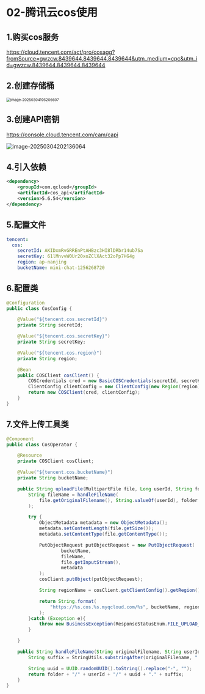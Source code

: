 # 02-腾讯云cos使用

## 1.购买cos服务

https://cloud.tencent.com/act/pro/cosagg?fromSource=gwzcw.8439644.8439644.8439644&utm_medium=cpc&utm_id=gwzcw.8439644.8439644.8439644

## 2.创建存储桶

<img src="C:\0wangke\cs\javaprojects\javalearning\mini-chat-dev\docs\notes\imgs\image-20250304195206607.png" alt="image-20250304195206607" style="zoom: 67%;" />

## 3.创建API密钥

https://console.cloud.tencent.com/cam/capi

![image-20250304202136064](C:\0wangke\cs\javaprojects\javalearning\mini-chat-dev\docs\notes\imgs\image-20250304202136064.png)

## 4.引入依赖

```xml
<dependency>
    <groupId>com.qcloud</groupId>
    <artifactId>cos_api</artifactId>
    <version>5.6.54</version>
</dependency>
```

## 5.配置文件

```yaml
tencent:
  cos:
    secretId: AKIDxmRvGRREnPtAHBzc3HI8lDRbr14ub7Sa
    secretKey: 61lMnvvW0Ur20xoZClXAct32oPp7HG4g
    region: ap-nanjing
    bucketName: mini-chat-1256268720
```

## 6.配置类

```java
@Configuration
public class CosConfig {

    @Value("${tencent.cos.secretId}")
    private String secretId;

    @Value("${tencent.cos.secretKey}")
    private String secretKey;

    @Value("${tencent.cos.region}")
    private String region;

    @Bean
    public COSClient cosClient() {
        COSCredentials cred = new BasicCOSCredentials(secretId, secretKey);
        ClientConfig clientConfig = new ClientConfig(new Region(region));
        return new COSClient(cred, clientConfig);
    }
}
```

## 7.文件上传工具类

```java
@Component
public class CosOperator {

    @Resource
    private COSClient cosClient;

    @Value("${tencent.cos.bucketName}")
    private String bucketName;

    public String uploadFile(MultipartFile file, Long userId, String folder){
        String fileName = handleFileName(
            file.getOriginalFilename(), String.valueOf(userId), folder
        );

        try {
            ObjectMetadata metadata = new ObjectMetadata();
            metadata.setContentLength(file.getSize());
            metadata.setContentType(file.getContentType());

            PutObjectRequest putObjectRequest = new PutObjectRequest(
                    bucketName,
                    fileName,
                    file.getInputStream(),
                    metadata
            );
            cosClient.putObject(putObjectRequest);

            String regionName = cosClient.getClientConfig().getRegion().getRegionName();

            return String.format(
                "https://%s.cos.%s.myqcloud.com/%s", bucketName, regionName, fileName
            );
        }catch (Exception e){
            throw new BusinessException(ResponseStatusEnum.FILE_UPLOAD_FAILED);
        }

    }

    public String handleFileName(String originalFilename, String userId, String folder)  {
        String suffix = StringUtils.substringAfter(originalFilename, ".");

        String uuid = UUID.randomUUID().toString().replace("-", "");
        return folder + "/" + userId + "/" + uuid + "." + suffix;
    }
}
```

